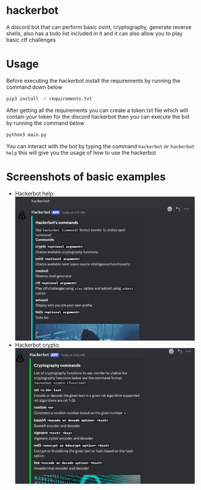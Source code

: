# hackerbot
A discord bot that can perform basic osint, cryptography, generate reverse shells, also has a todo list included in it and it can also allow you to play basic ctf challenges
# Usage
Before executing the hackerbot install the requirements by running the command down below
```bash
pip3 install -r requirements.txt
```
After getting all the requirements you can create a token.txt file which will contain your token for the discord hackerbot then you can execute the bot by running the command below
```bash
python3 main.py
```
You can interact with the bot by typing the command `hackerbot` or `hackerbot help` this will give you the usage of how to use the hackerbot
# Screenshots of basic examples
* Hackerbot help:
![hackerbot help](Screenshots/Screenshot%202024-09-24%20160234.png)
* Hackerbot crypto:
![hackerbot crypto](./Screenshots/Screenshot%202024-09-24%20160708.png)
